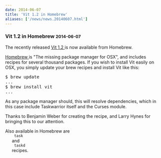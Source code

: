 ```yaml
---
date: 2014-06-07
title: 'Vit 1.2 in Homebrew'
aliases: ['/news/news.20140607.html']
---
```

<div class="col-md-8 main">
 <div class="row">
  <h3>
   Vit 1.2 in Homebrew
   <small>
    2014-06-07
   </small>
  </h3>
  <p>
   The recently released
   <a href="/news/news.20140406.html">
    Vit 1.2
   </a>
   is now available from Homebrew.
  </p>
  <p>
   <a href="http://brew.sh/">
    Homebrew
   </a>
   is "The missing package manager for OSX", and includes recipes for
            several thousand packages. If you wish to install Vit easily on OSX,
            you simply update your brew recipes and install Vit like this:
  </p>
  <pre>$ brew update
...
$ brew install vit
...</pre>
  <p>
   As any package manager should, this will resolve dependencies, which
            in this case include Taskwarrior itself and the Curses module.
  </p>
  <p>
   Thanks to Benjamin Weber for creating the recipe, and Larry Hynes
            for bringing this to our attention.
  </p>
  <p>
   Also available in Homebrew are
   <code>
    task
   </code>
   and
   <code>
    taskd
   </code>
   recipes.
  </p>
 </div>
</div>

